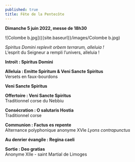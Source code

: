 ```yaml
---
published: true
title: Fête de la Pentecôte
---
```

**Dimanche 5 juin 2022, messe de 18h30**

![Colombe b.jpg]({{site.baseurl}}/images/Colombe b.jpg)

*Spiritus Domini replevit orbem terrarum, alleluia !*  
L’esprit du Seigneur a rempli l’univers, alleluia !

**Introït : Spiritus Domini**

**Alleluia : Emitte Spiritum & Veni Sancte Spiritus**  
Versets en faux-bourdons

**Veni Sancte Spiritus**

**Offertoire : Veni Sancte Spiritus**  
Traditionnel corse du Nebbiu

**Consécration : O salutaris Hostia**  
Traditionnel corse

**Communion : Factus es repente**  
Alternance polyphonique anonyme XVIe *Lyons contrapunctus*

**Au denrier évangile : Regina caeli**

**Sortie : Deo gratias**  
Anonyme XIIe - saint Martial de Limoges
